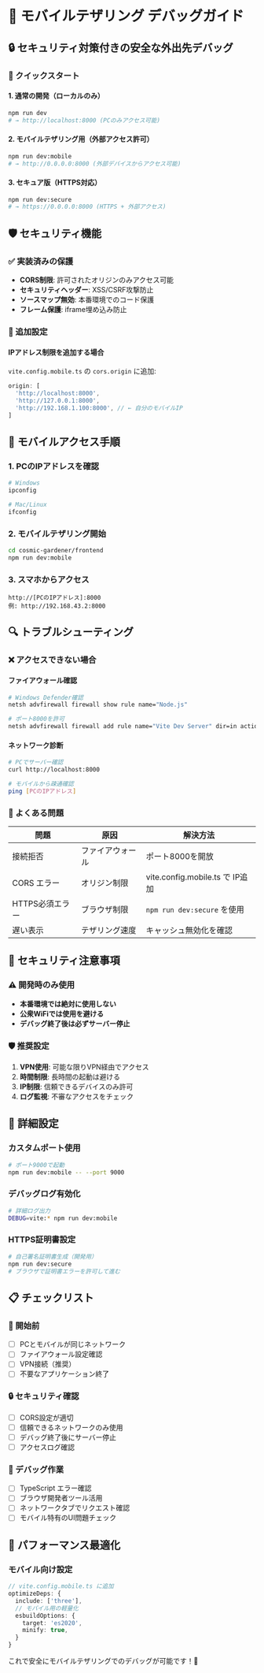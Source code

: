 # 📱 モバイルテザリング デバッグガイド

## 🔒 セキュリティ対策付きの安全な外出先デバッグ

### 🚀 クイックスタート

#### 1. 通常の開発（ローカルのみ）
```bash
npm run dev
# → http://localhost:8000 (PCのみアクセス可能)
```

#### 2. モバイルテザリング用（外部アクセス許可）
```bash
npm run dev:mobile
# → http://0.0.0.0:8000 (外部デバイスからアクセス可能)
```

#### 3. セキュア版（HTTPS対応）
```bash
npm run dev:secure
# → https://0.0.0.0:8000 (HTTPS + 外部アクセス)
```

## 🛡️ セキュリティ機能

### ✅ 実装済みの保護
- **CORS制限**: 許可されたオリジンのみアクセス可能
- **セキュリティヘッダー**: XSS/CSRF攻撃防止
- **ソースマップ無効**: 本番環境でのコード保護
- **フレーム保護**: iframe埋め込み防止

### 🔧 追加設定

#### IPアドレス制限を追加する場合
`vite.config.mobile.ts` の `cors.origin` に追加:
```typescript
origin: [
  'http://localhost:8000',
  'http://127.0.0.1:8000',
  'http://192.168.1.100:8000', // ← 自分のモバイルIP
]
```

## 📱 モバイルアクセス手順

### 1. PCのIPアドレスを確認
```bash
# Windows
ipconfig

# Mac/Linux  
ifconfig
```

### 2. モバイルテザリング開始
```bash
cd cosmic-gardener/frontend
npm run dev:mobile
```

### 3. スマホからアクセス
```
http://[PCのIPアドレス]:8000
例: http://192.168.43.2:8000
```

## 🔍 トラブルシューティング

### ❌ アクセスできない場合

#### ファイアウォール確認
```bash
# Windows Defender確認
netsh advfirewall firewall show rule name="Node.js"

# ポート8000を許可
netsh advfirewall firewall add rule name="Vite Dev Server" dir=in action=allow protocol=TCP localport=8000
```

#### ネットワーク診断
```bash
# PCでサーバー確認
curl http://localhost:8000

# モバイルから疎通確認
ping [PCのIPアドレス]
```

### 🐛 よくある問題

| 問題 | 原因 | 解決方法 |
|------|------|----------|
| 接続拒否 | ファイアウォール | ポート8000を開放 |
| CORS エラー | オリジン制限 | vite.config.mobile.ts で IP追加 |
| HTTPS必須エラー | ブラウザ制限 | `npm run dev:secure` を使用 |
| 遅い表示 | テザリング速度 | キャッシュ無効化を確認 |

## 🚨 セキュリティ注意事項

### ⚠️ 開発時のみ使用
- **本番環境では絶対に使用しない**
- **公衆WiFiでは使用を避ける**
- **デバッグ終了後は必ずサーバー停止**

### 🛡️ 推奨設定
1. **VPN使用**: 可能な限りVPN経由でアクセス
2. **時間制限**: 長時間の起動は避ける
3. **IP制限**: 信頼できるデバイスのみ許可
4. **ログ監視**: 不審なアクセスをチェック

## 🔧 詳細設定

### カスタムポート使用
```bash
# ポート9000で起動
npm run dev:mobile -- --port 9000
```

### デバッグログ有効化
```bash
# 詳細ログ出力
DEBUG=vite:* npm run dev:mobile
```

### HTTPS証明書設定
```bash
# 自己署名証明書生成（開発用）
npm run dev:secure
# ブラウザで証明書エラーを許可して進む
```

## 📋 チェックリスト

### 🚀 開始前
- [ ] PCとモバイルが同じネットワーク
- [ ] ファイアウォール設定確認
- [ ] VPN接続（推奨）
- [ ] 不要なアプリケーション終了

### 🔒 セキュリティ確認
- [ ] CORS設定が適切
- [ ] 信頼できるネットワークのみ使用
- [ ] デバッグ終了後にサーバー停止
- [ ] アクセスログ確認

### 🐛 デバッグ作業
- [ ] TypeScript エラー確認
- [ ] ブラウザ開発者ツール活用
- [ ] ネットワークタブでリクエスト確認
- [ ] モバイル特有のUI問題チェック

## 🎯 パフォーマンス最適化

### モバイル向け設定
```typescript
// vite.config.mobile.ts に追加
optimizeDeps: {
  include: ['three'],
  // モバイル用の軽量化
  esbuildOptions: {
    target: 'es2020',
    minify: true,
  }
}
```

これで安全にモバイルテザリングでのデバッグが可能です！🚀